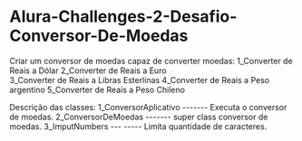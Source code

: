 # Alura-Challenges-2-Desafio-Conversor-De-Moedas
Criar um conversor de moedas capaz de converter moedas:
1_Converter de Reais a Dólar 
2_Converter de Reais a Euro  
3_Converter de Reais a Libras Esterlinas 
4_Converter de Reais a Peso argentino
5_Converter de Reais a Peso Chileno

Descrição das classes:
1_ConversorAplicativo ------- Executa o conversor de moedas.
2_ConversorDeMoedas   ------- super class conversor de moedas.
3_ImputNumbers      --- ----- Limita quantidade de caracteres.

